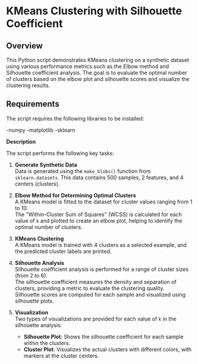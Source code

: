 # KMeans Clustering with Silhouette Coefficient

## Overview

This Python script demonstrates KMeans clustering on a synthetic dataset using various performance metrics such as the Elbow method and Silhouette coefficient analysis. The goal is to evaluate the optimal number of clusters based on the elbow plot and silhouette scores and visualize the clustering results.

## Requirements

The script requires the following libraries to be installed:

-numpy
-matplotlib
-sklearn

**Description**

The script performs the following key tasks:

1. **Generate Synthetic Data**  
   Data is generated using the `make_blobs()` function from `sklearn.datasets`. This data contains 500 samples, 2 features, and 4 centers (clusters).

2. **Elbow Method for Determining Optimal Clusters**  
   A KMeans model is fitted to the dataset for cluster values ranging from 1 to 10.  
   The "Within-Cluster Sum of Squares" (WCSS) is calculated for each value of `k` and plotted to create an elbow plot, helping to identify the optimal number of clusters.

3. **KMeans Clustering**  
   A KMeans model is trained with 4 clusters as a selected example, and the predicted cluster labels are printed.

4. **Silhouette Analysis**  
   Silhouette coefficient analysis is performed for a range of cluster sizes (from 2 to 6).  
   The silhouette coefficient measures the density and separation of clusters, providing a metric to evaluate the clustering quality.  
   Silhouette scores are computed for each sample and visualized using silhouette plots.

5. **Visualization**  
   Two types of visualizations are provided for each value of `k` in the silhouette analysis:
   - **Silhouette Plot**: Shows the silhouette coefficient for each sample within the clusters.
   - **Cluster Plot**: Visualizes the actual clusters with different colors, with markers at the cluster centers.
